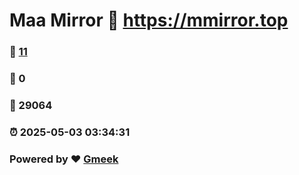 # Maa Mirror :link: https://mmirror.top 
### :page_facing_up: [11](https://mmirror.top/tag.html) 
### :speech_balloon: 0 
### :hibiscus: 29064 
### :alarm_clock: 2025-05-03 03:34:31 
### Powered by :heart: [Gmeek](https://github.com/Meekdai/Gmeek)
